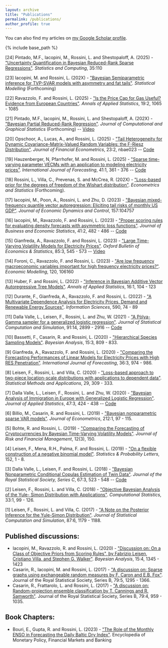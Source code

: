 ```yaml
---
layout: archive
title: "Publications"
permalink: /publications/
author_profile: true
---
```


You can also find my articles on <a href="https://scholar.google.com/citations?user=97jJTIEAAAAJ&hl=en">my Google Scholar profile</a>.

{% include base_path %}

[24] Pintado, M.F., Iacopini, M., Rossini, L. and Shestopaloff, A. (2025) - ["Uncertainty Quantification in Bayesian Reduced-Rank Sparse Regressions"]([https://arxiv.org/abs/2306.01521](https://link.springer.com/article/10.1007/s11222-025-10629-3)). _Statistics and Computing_, 35:110

[23] Iacopini, M. and Rossini, L. (202X) - ["Bayesian Semiparametric inference for TVP-SVAR models with asymmetry and fat tails"](https://journals.sagepub.com/doi/10.1177/1471082X251326360). _Statistical Modelling_ (Forthcoming)

[22] Ravazzolo, F. and Rossini, L. (2025) - ["Is the Price Cap for Gas Useful? Evidence from European Countries"](https://projecteuclid.org/journals/annals-of-applied-statistics/volume-19/issue-2/Is-the-price-cap-for-gas-useful-Evidence-from-European/10.1214/25-AOAS2016.short). _Annals of Applied Statistics_, 19:2, 1065 - 1085

[21] Pintado, M.F., Iacopini, M., Rossini, L. and Shestopaloff, A. (202X) - ["Bayesian Partial Reduced-Rank Regression"](https://www.tandfonline.com/doi/full/10.1080/10618600.2024.2446357). _Journal of Computational and Graphical Statistics_ (Forthcoming) -- [Video](https://www.youtube.com/watch?v=9ubmYR4nRvE)


[20] Opschoor, A., Lucas, A., and Rossini, L. (2025) - ["Tail Heterogeneity for Dynamic Covariance-Matrix-Valued Random Variables: the F-Riesz Distribution"](https://academic.oup.com/jfec/advance-article/doi/10.1093/jjfinec/nbae023/7815431?searchresult=1). _Journal of Financial Econometrics_, 23:2, nbae023 -- [Code](https://www.gasmodel.com/codes/MATLAB_CODE_CAFR_MODEL.zip)

[19] Hauzenberger, N, Pfarrhofer, M. and Rossini, L. (2025) - ["Sparse time-varying parameter VECMs with an application to modeling electricity prices"](https://www.sciencedirect.com/science/article/pii/S0169207024000955). _International Journal of Forecasting_, 41:1, 361 - 376 -- [Code](https://github.com/nhauzenb/hpr-ijof-tvpvecm)

[18] Rossini, L., Villa, C., Prevenas, S. and McCrea, R. (202X) - ["Loss-based prior for the degrees of freedom of the Wishart distribution"](https://www.sciencedirect.com/science/article/pii/S2452306224000315?via%3Dihub). _Econometrics and Statistics_ (Forthcoming).

[17] Iacopini, M., Poon, A., Rossini, L. and Zhu, D. (2023) - ["Bayesian mixed-frequency quantile vector autoregression: Eliciting tail risks of monthly US GDP"](https://www.sciencedirect.com/science/article/pii/S016518892300163X?via%3Dihub). _Journal of Economic Dynamics and Control_, 157:104757

[16] Iacopini, M., Ravazzolo, F. and Rossini, L. (2023) - ["Proper scoring rules for evaluating density forecasts with asymmetric loss functions"](https://amstat.tandfonline.com/doi/full/10.1080/07350015.2022.2035229). _Journal of Business and Economic Statistics_, 41:2, 482 - 486 -- [Code](https://github.com/matteoiacopini/acps)

[15] Gianfreda, A., Ravazzolo, F. and Rossini, L. (2023) - ["Large Time-Varying Volatility Models for Electricity Prices"](https://onlinelibrary.wiley.com/doi/10.1111/obes.12532). _Oxford Bulletin of Economics & Statistics_, 85:3, 545 - 573 -- [Video](https://www.youtube.com/watch?v=2DpmwNUYQ00)

[14] Foroni, C., Ravazzolo, F. and Rossini, L. (2023) - ["Are low frequency macroeconomic variables important for high frequency electricity prices?"](https://www.sciencedirect.com/science/article/pii/S0264999322003972?via%3Dihub). _Economic Modelling_, 120, 106160

[13] Huber, F. and Rossini, L. (2022) - ["Inference in Bayesian Additive Vector Autoregressive Tree Models"](https://projecteuclid.org/journals/annals-of-applied-statistics/volume-16/issue-1/Inference-in-Bayesian-additive-vector-autoregressive-tree-models/10.1214/21-AOAS1488.short). _Annals of Applied Statistics_, 16:1, 104 - 123

[12] Durante, F., Gianfreda, A., Ravazzolo, F. and Rossini, L. (2022) - ["A Multivariate Dependence Analysis for Electricity Prices, Demand and Renewable Energy Sources"](https://www.sciencedirect.com/science/article/pii/S0020025522000032). _Information Sciences_, 590, 74 - 89

[11] Dalla Valle, L., Leisen, F., Rossini, L. and Zhu, W. (2021) - ["A Pòlya-Gamma sampler for a generalized logistic regression"](https://www.tandfonline.com/eprint/7CQHU4ZHE8FGZAWGZ992/full?target=10.1080/00949655.2021.1910947). _Journal of Statistical Computation and Simulation_, 91:14, 2899 - 2916 -- [Code](https://github.com/rossiniluca/PG_GeneralizedRegression)

[10] Bassetti, F., Casarin, R. and Rossini, L. (2020) - ["Hierarchical Species Sampling Models"](https://projecteuclid.org/journals/bayesian-analysis/volume-15/issue-3/Hierarchical-Species-Sampling-Models/10.1214/19-BA1168.full). _Bayesian Analysis_, 15:3, 809 - 833.

[9] Gianfreda, A., Ravazzolo, F. and Rossini, L. (2020) - ["Comparing the Forecasting Performances of Linear Models for Electricity Prices with High RES Penetration"](https://www.sciencedirect.com/science/article/pii/S0169207019302596?via%3Dihub). _International Journal of Forecasting_, 36:3, 974 - 986.

[8] Leisen, F., Rossini, L. and Villa, C. (2020) - ["Loss-based approach to two-piece location-scale distributions with applications to dependent data"](https://link.springer.com/article/10.1007/s10260-019-00481-x). _Statistical Methods and Applications_, 29, 309 - 333.

[7] Dalla Valle, L., Leisen, F., Rossini, L. and Zhu, W. (2020) - ["Bayesian Analysis of Immigration in Europe with Generalized Logistic Regression"](https://www.tandfonline.com/doi/full/10.1080/02664763.2019.1642310). _Journal of Applied Statistics_, 47:3, 424 - 438 -- [Code](https://github.com/rossiniluca/EmpLikelihood_GeneralizedRegression)

[6] Billio, M., Casarin, R. and Rossini, L. (2019) - ["Bayesian nonparametric sparse VAR models"](https://www.sciencedirect.com/science/article/pii/S0304407619300776?via%3Dihub). _Journal of Econometrics_, 212:1, 97 - 115.

[5] Bohte, R. and Rossini, L. (2019) - ["Comparing the Forecasting of Cryptocurrencies by Bayesian Time-Varying Volatility Models"](https://www.mdpi.com/1911-8074/12/3/150). _Journal of Risk and Financial Management_, 12(3), 150.

[4] Leisen, F., Mena, R.H., Palma, F. and Rossini, L. (2019) - ["On a flexible construction of a negative binomial model"](https://www.sciencedirect.com/science/article/pii/S0167715219301075?via%3Dihub). _Statistics & Probability Letters_, 152, 1 - 8.

[3] Dalla Valle, L., Leisen, F. and Rossini, L. (2018) - ["Bayesian Nonparametric Conditional Copulas Estimation of Twin Data"](https://rss.onlinelibrary.wiley.com/doi/full/10.1111/rssc.12237). _Journal of the Royal Statistical Society, Series C_, 67:3, 523 - 548 -- [Code](https://github.com/rossiniluca/BNP_Conditional_Copula)

[2] Leisen, F., Rossini, L. and Villa, C. (2018) - ["Objective Bayesian Analysis of the Yule- Simon Distribution with Applications"](https://link.springer.com/article/10.1007/s00180-017-0735-1). _Computational Statistics_, 33:1, 99 - 126.

[1] Leisen, F., Rossini, L. and Villa, C. (2017) - ["A Note on the Posterior Inference for the Yule-Simon Distribution"](https://www.tandfonline.com/doi/full/10.1080/00949655.2016.1255741). _Journal of Statistical Computation and Simulation_, 87:6, 1179 - 1188.

Published discussions:
-----
* Iacopini, M., Ravazzolo, R. and Rossini, L. (2020) - ["Discussion on: On a Class of Objective Priors from Scoring Rules", by Fabrizio Leisen, Cristiano Villa, and Stephen G. Walker"](https://projecteuclid.org/journals/bayesian-analysis/volume-15/issue-4/On-a-Class-of-Objective-Priors-from-Scoring-Rules-with/10.1214/19-BA1187.full). _Bayesian Analysis_, 15:4, 1345 - 1423
* Casarin, R., Iacopini, M. and Rossini, L. (2017) - ["A discussion on: Sparse graphs using exchangeable random measures by F. Caron and E.B. Fox"](https://rss.onlinelibrary.wiley.com/doi/epdf/10.1111/rssb.12233). Journal of the Royal Statistical Society, Series B, 79:5, 1295 - 1366.
* Casarin, R., Frattarolo, L. and Rossini, L. (2017) - ["A discussion on: Random-projection ensemble classification by T. Cannings and R. Samworth"](https://onlinelibrary.wiley.com/doi/full/10.1111/rssb.12228). Journal of the Royal Statistical Society, Series B, 79:4, 959 - 1035.

Book Chapters:
-----
* Bouri, E., Gupta, R. and Rossini, L. (2023) - ["The Role of the Monthly ENSO in Forecasting the Daily Baltic Dry Index"](https://www.sciencedirect.com/science/article/abs/pii/B9780443137761000891). Encyclopedia of Monetary Policy, Financial Markets and Banking

